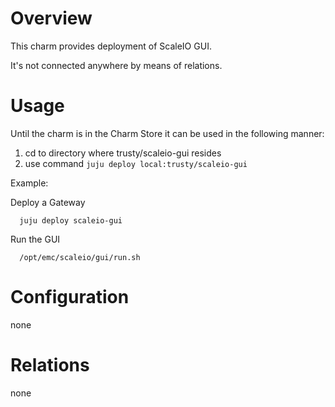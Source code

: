 # Overview

This charm provides deployment of ScaleIO GUI.

It's not connected anywhere by means of relations.

# Usage

Until the charm is in the Charm Store it can be used in the following manner:

1. cd to directory where trusty/scaleio-gui resides
2. use command ```juju deploy local:trusty/scaleio-gui```

Example:

  Deploy a Gateway
  ```
	juju deploy scaleio-gui
  ```
  
  Run the GUI
  ```
	/opt/emc/scaleio/gui/run.sh
  ```

# Configuration

none

# Relations

none
